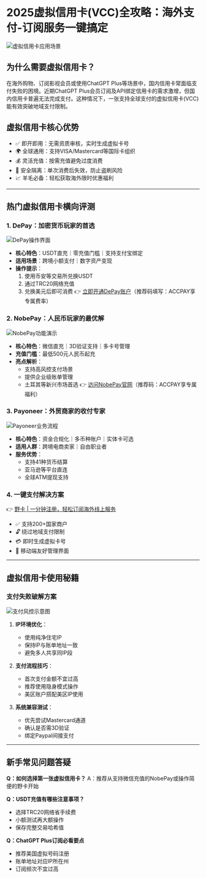 # 2025虚拟信用卡(VCC)全攻略：海外支付-订阅服务一键搞定

![虚拟信用卡应用场景](https://bbtdd.com/wp-content/uploads/img/16602203547385.webp)

## 为什么需要虚拟信用卡？
在海外购物、订阅影视会员或使用ChatGPT Plus等场景中，国内信用卡常面临支付失败的困境。近期ChatGPT Plus会员订阅及API绑定信用卡的需求激增，但国内信用卡普遍无法完成支付。这种情况下，一张支持全球支付的虚拟信用卡(VCC)能有效突破地域支付限制。

## 虚拟信用卡核心优势
- ✅ 即开即用：无需资质审核，实时生成虚拟卡号
- 🌍 全球通用：支持VISA/Mastercard等国际卡组织
- 💰 灵活充值：按需充值避免过度消费
- 🔐 安全隔离：单次消费后失效，防止盗刷风险
- 📈 羊毛必备：轻松获取海外限时优惠福利

---

## 热门虚拟信用卡横向评测

### 1. DePay：加密货币玩家的首选
![DePay操作界面](https://bbtdd.com/wp-content/uploads/img/09020171920.webp)
- **核心特色**：USDT直充｜零充值门槛｜支持支付宝绑定
- **适用场景**：跨境小额支付｜数字资产变现
- **操作提示**：
  1. 使用币安等交易所兑换USDT
  2. 通过TRC20网络充值
  3. 兑换美元后即可消费
👉 [立即开通DePay账户](https://bbtdd.com/yeka)（推荐码填写：ACCPAY享专属费率）

### 2. NobePay：人民币玩家的最优解
![NobePay功能演示](https://bbtdd.com/wp-content/uploads/img/974516065.webp)
- **核心特色**：微信直充｜3D验证支持｜多卡号管理
- **充值门槛**：最低500元人民币起充
- **亮点解析**：
  - 支持高风控支付场景
  - 提供企业级账单管理
  - 土耳其等新兴市场首选
👉 [访问NobePay官网](https://bbtdd.com/yeka)（推荐码：ACCPAY享专属福利）

### 3. Payoneer：外贸商家的收付专家
![Payoneer业务流程](https://bbtdd.com/wp-content/uploads/img/8764818894635395.webp)
- **核心特色**：资金合规化｜多币种账户｜实体卡可选
- **适用人群**：跨境电商卖家｜自由职业者
- **服务优势**：
  - 支持41种货币结算
  - 亚马逊等平台直连
  - 全球ATM提现支持

### 4. 一键支付解决方案
👉 [野卡 | 一分钟注册，轻松订阅海外线上服务](https://bbtdd.com/yeka)
- ✅ 支持200+国家商户
- 🔓 绕过地域支付限制
- 💳 即时生成虚拟卡号
- 📱 移动端友好管理界面

---

## 虚拟信用卡使用秘籍

### 支付失败破解方案
![支付风控示意图](https://bbtdd.com/wp-content/uploads/img/13333121173.webp)
1. **IP环境优化**：
   - 使用纯净住宅IP
   - 保持IP与账单地址一致
   - 避免多人共享同IP段

2. **支付流程技巧**：
   - 首次支付金额不宜过高
   - 推荐使用隐身模式操作
   - 美区账户搭配美区IP使用

3. **系统兼容测试**：
   - 优先尝试Mastercard通道
   - 确认是否需3D验证
   - 绑定Paypal间接支付

---

## 新手常见问题答疑

**Q：如何选择第一张虚拟信用卡？**
A：推荐从支持微信充值的NobePay或操作简便的野卡开始

**Q：USDT充值有哪些注意事项？**
- 选择TRC20网络省手续费
- 小额测试再大额操作
- 保存完整交易哈希值

**Q：ChatGPT Plus订阅必看要点**
- 推荐美国虚拟号码注册
- 账单地址对应IP所在州
- 订阅频次不宜过高